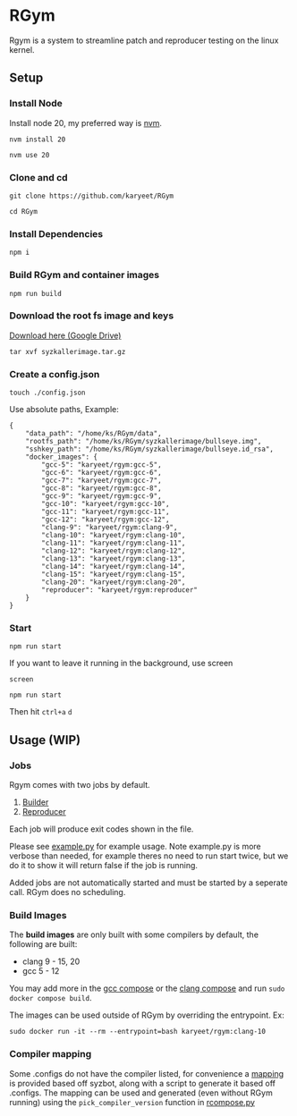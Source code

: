 # RGym
Rgym is a system to streamline patch and reproducer testing on the linux kernel.

## Setup
### Install Node
Install node 20, my preferred way is [nvm](https://github.com/nvm-sh/nvm).

`nvm install 20`

`nvm use 20`

### Clone and cd
`git clone https://github.com/karyeet/RGym`

`cd RGym`

### Install Dependencies
`npm i`

### Build RGym and container images
`npm run build`

### Download the root fs image and keys
[Download here (Google Drive)](https://drive.google.com/drive/folders/1eAzMR7bK4pKGy6V6Z8LEIZ0v07fWCVyW?usp=sharing)

`tar xvf syzkallerimage.tar.gz`

### Create a config.json
`touch ./config.json`

Use absolute paths,
Example:
```
{
    "data_path": "/home/ks/RGym/data",
    "rootfs_path": "/home/ks/RGym/syzkallerimage/bullseye.img",
    "sshkey_path": "/home/ks/RGym/syzkallerimage/bullseye.id_rsa",
    "docker_images": {
        "gcc-5": "karyeet/rgym:gcc-5",
        "gcc-6": "karyeet/rgym:gcc-6",
        "gcc-7": "karyeet/rgym:gcc-7",
        "gcc-8": "karyeet/rgym:gcc-8",
        "gcc-9": "karyeet/rgym:gcc-9",
        "gcc-10": "karyeet/rgym:gcc-10",
        "gcc-11": "karyeet/rgym:gcc-11",
        "gcc-12": "karyeet/rgym:gcc-12",
        "clang-9": "karyeet/rgym:clang-9",
        "clang-10": "karyeet/rgym:clang-10",
        "clang-11": "karyeet/rgym:clang-11",
        "clang-12": "karyeet/rgym:clang-12",
        "clang-13": "karyeet/rgym:clang-13",
        "clang-14": "karyeet/rgym:clang-14",
        "clang-15": "karyeet/rgym:clang-15",
        "clang-20": "karyeet/rgym:clang-20",
        "reproducer": "karyeet/rgym:reproducer"
    }
}
```
### Start
`npm run start`

If you want to leave it running in the background, use screen

`screen`

`npm run start`

Then hit `ctrl+a` `d`

## Usage (WIP)

### Jobs
Rgym comes with two jobs by default.

1. [Builder](https://github.com/karyeet/RGym/blob/main/Docker/build-kernel/setup.py)
2. [Reproducer](https://github.com/karyeet/RGym/blob/main/Docker/reproducer/setup.py)

Each job will produce exit codes shown in the file.

Please see [example.py](https://github.com/karyeet/RGym/blob/main/RCompose/example.py) for example usage. Note example.py is more verbose than needed, for example theres no need to run start twice, but we do it to show it will return false if the job is running.

Added jobs are not automatically started and must be started by a seperate call. RGym does no scheduling.

### Build Images
The **build images** are only built with some compilers by default, the following are built:
- clang 9 - 15, 20
- gcc 5 - 12

You may add more in the [gcc compose](https://github.com/karyeet/RGym/blob/main/Docker/gcc-images.yml) or the [clang compose](https://github.com/karyeet/RGym/blob/main/Docker/clang-images.yml) and run `sudo docker compose build`.

The images can be used outside of RGym by overriding the entrypoint. Ex:

`sudo docker run -it --rm --entrypoint=bash karyeet/rgym:clang-10`

### Compiler mapping
Some .configs do not have the compiler listed, for convenience a [mapping](https://github.com/karyeet/RGym/blob/main/RCompose/compiler_mapping.json) is provided based off syzbot, along with a script to generate it based off .configs. The mapping can be used and generated (even without RGym running) using the `pick_compiler_version` function in [rcompose.py](https://github.com/karyeet/RGym/blob/3f1956c2cf04bf0b2b1ac356c38df560b3ae6925/RCompose/rcompose.py#L116)


